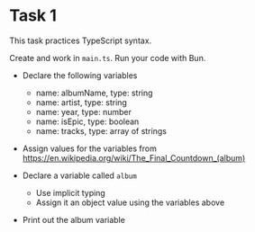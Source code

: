 # Task 1

This task practices TypeScript syntax.

Create and work in `main.ts`. Run your code with Bun.

- Declare the following variables
    - name: albumName, type: string
    - name: artist, type: string
    - name: year, type: number
    - name: isEpic, type: boolean
    - name: tracks, type: array of strings

- Assign values for the variables from https://en.wikipedia.org/wiki/The_Final_Countdown_(album)

- Declare a variable called `album`
    - Use implicit typing
    - Assign it an object value using the variables above

- Print out the album variable
